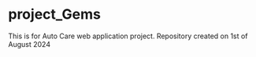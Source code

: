 # project_Gems
This is for Auto Care web application project.
Repository created on 1st of August 2024
